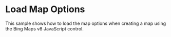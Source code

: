 # Load Map Options

This sample shows how to load the map options when creating a map using the Bing Maps v8 JavaScript control.